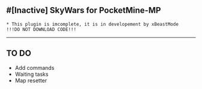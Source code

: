#[Inactive] SkyWars for PocketMine-MP
---------
```      
* This plugin is imcomplete, it is in developement by xBeastMode
!!!DO NOT DOWNLOAD CODE!!!
```      
---------

TO DO
------
+ Add commands
+ Waiting tasks
+ Map resetter
